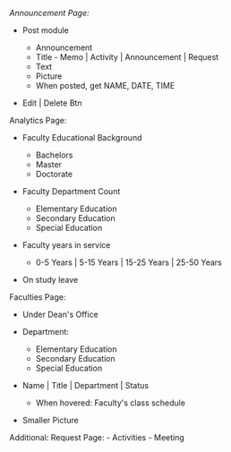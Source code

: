 *Announcement Page:*
  - Post module
    - Announcement
    - Title - Memo | Activity | Announcement | Request
    - Text
    - Picture
    - When posted, get NAME, DATE, TIME

  - Edit | Delete Btn

Analytics Page:
  - Faculty Educational Background
    - Bachelors
    - Master
    - Doctorate

  - Faculty Department Count
    - Elementary Education
    - Secondary Education
    - Special Education

  - Faculty years in service
    - 0-5 Years | 5-15 Years | 15-25 Years | 25-50 Years
    
  - On study leave

Faculties Page:
  - Under Dean's Office
  - Department:
    - Elementary Education
    - Secondary Education
    - Special Education

  - Name | Title | Department | Status
    - When hovered: Faculty's class schedule

  - Smaller Picture

Additional:
  Request Page:
    - Activities
    - Meeting
